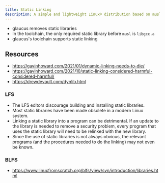```yaml
---
title: Static Linking
description: A simple and lightweight Linux® distribution based on musl libc and toybox
---
```


- glaucus removes static libraries
- In the toolchain, the only required static library before `musl` is `libgcc.a`
- glaucus's toolchain supports static linking

## Resources
- https://gavinhoward.com/2021/01/dynamic-linking-needs-to-die/
- https://gavinhoward.com/2021/10/static-linking-considered-harmful-considered-harmful/
- https://drewdevault.com/dynlib.html

### LFS
- The LFS editors discourage building and installing static libraries.
- Most static libraries have been made obsolete in a modern Linux system.
- Linking a static library into a program can be detrimental. If an update to the library is needed to remove a security problem, every program that uses the static library will need to be relinked with the new library.
- Since the use of static libraries is not always obvious, the relevant programs (and the procedures needed to do the linking) may not even be known.

### BLFS
- https://www.linuxfromscratch.org/blfs/view/svn/introduction/libraries.html
